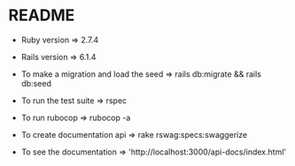 # README

* Ruby version => 2.7.4

* Rails version => 6.1.4

* To make a migration and load the seed => rails db:migrate && rails db:seed

* To run the test suite => rspec

* To run rubocop => rubocop -a

* To create documentation api => rake rswag:specs:swaggerize

* To see the documentation => 'http://localhost:3000/api-docs/index.html'

